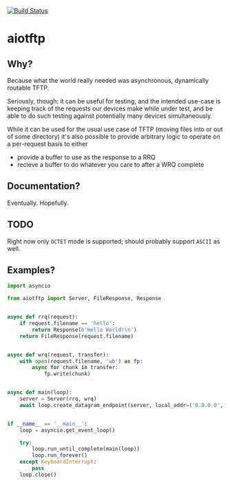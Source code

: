 [![Build Status](https://travis-ci.org/sangoma/aiotftp.svg?branch=master)](https://travis-ci.org/sangoma/aiotftp)

aiotftp
=======

## Why?

Because what the world really needed was asynchronous, dynamically
routable TFTP.

Seriously, though: it can be useful for testing, and the intended use-case
is keeping track of the requests our devices make while under test, and
be able to do such testing against potentially many devices simultaneously.

While it can be used for the usual use case of TFTP (moving files into or
out of some directory) it's also possible to provide arbitrary logic to
operate on a per-request basis to either

* provide a buffer to use as the response to a RRQ
* recieve a buffer to do whatever you care to after a WRQ complete

## Documentation?

Eventually. Hopefully.

## TODO

Right now only `OCTET` mode is supported; should probably support `ASCII` as well.

## Examples?

```python
import asyncio

from aiotftp import Server, FileResponse, Response


async def rrq(request):
    if request.filename == 'hello':
        return Response(b'Hello World!\n')
    return FileResponse(request.filename)


async def wrq(request, transfer):
    with open(request.filename, 'wb') as fp:
        async for chunk in transfer:
            fp.write(chunk)


async def main(loop):
    server = Server(rrq, wrq)
    await loop.create_datagram_endpoint(server, local_addr=('0.0.0.0', 69))


if __name__ == '__main__':
    loop = asyncio.get_event_loop()

    try:
        loop.run_until_complete(main(loop))
        loop.run_forever()
    except KeyboardInterrupt:
        pass
    loop.close()
```
